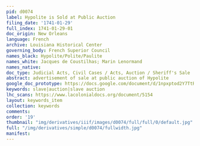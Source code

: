 ```yaml
---
pid: d0074
label: Hypolite is Sold at Public Auction
filing_date: '1741-01-29'
full_index: 1741-01-29-01
doc_origin: New Orleans
language: French
archive: Louisiana Historical Center
governing_body: French Superior Council
names_black: Hypolite/Polite/Paulite
names_white: Jacques de Coustilhas; Marin Lenormand
names_native:
doc_type: Judicial Acts, Civil Cases / Acts, Auction / Sheriff's Sale
abstract: advertisement of sale at public auction of Hypolite
google_doc_prototype: https://docs.google.com/document/d/1npxptod2Y7TtR5BH7y4ZvoK6CsHYLzlls_NTpmeSQ7s/edit?usp=sharing
keywords: slave|auction|slave auction
lhc_scans: https://www.lacolonialdocs.org/document/5154
layout: keywords_item
collection: keywords
comments:
order: '19'
thumbnail: "img/derivatives/iiif/images/d0074/full/full/0/default.jpg"
full: "/img/derivatives/simple/d0074/fullwidth.jpg"
manifest:
---
```

